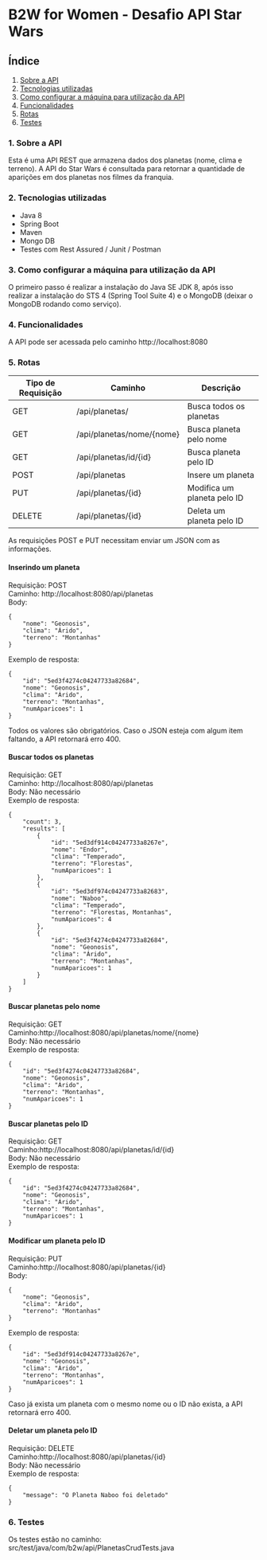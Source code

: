 <h1>B2W for Women - Desafio API Star Wars</h1>


## Índice

<ol>
  <li><a href="#Sobre">Sobre a API</a></li>
  <li><a href="#Tecnologias">Tecnologias utilizadas</a></li>
  <li><a href="#Como">Como configurar a máquina para utilização da API</a></li>
  <li><a href="#Funcionalidades">Funcionalidades</a></li>
  <li><a href="#Rotas">Rotas</a></li>
  <li><a href="#Testes">Testes</a></li>
</ol>

### <a name="Sobre">1. Sobre a API</a>

Esta é uma API REST que armazena dados dos planetas (nome, clima e terreno). A API do Star Wars é consultada para retornar a quantidade de aparições em dos planetas nos filmes da franquia.

### <a name="Tecnologias">2. Tecnologias utilizadas</a>
	
- Java 8
- Spring Boot
- Maven
- Mongo DB
- Testes com Rest Assured / Junit / Postman

### <a name="Como">3. Como configurar a máquina para utilização da API</a>

O primeiro passo é realizar a instalação do Java SE JDK 8, após isso realizar a instalação do STS 4 (Spring Tool Suite 4) e o MongoDB (deixar o MongoDB rodando como serviço). 

### <a name="Funcionalidades">4. Funcionalidades</a>

A API pode ser acessada pelo caminho http://localhost:8080  

### <a name="Rotas">5. Rotas</a>

| Tipo de Requisição | Caminho           | Descrição |
| ---        | ---                       | --- |
| GET        | /api/planetas/            | Busca todos os planetas
| GET        | /api/planetas/nome/{nome} | Busca planeta pelo nome
| GET        | /api/planetas/id/{id}     | Busca planeta pelo ID
| POST       | /api/planetas             | Insere um planeta
| PUT        | /api/planetas/{id}        | Modifica um planeta pelo ID
| DELETE     | /api/planetas/{id}        | Deleta um planeta pelo ID


As requisições POST e PUT necessitam enviar um JSON com as informações. 


#### Inserindo um planeta

Requisição: POST<br />
Caminho: http://localhost:8080/api/planetas<br />
Body:<br />
```
{
    "nome": "Geonosis",
    "clima": "Árido",
    "terreno": "Montanhas"
}
```
Exemplo de resposta: 
```
{
    "id": "5ed3f4274c04247733a82684",
    "nome": "Geonosis",
    "clima": "Árido",
    "terreno": "Montanhas",
    "numAparicoes": 1
}
```
Todos os valores são obrigatórios. Caso o JSON esteja com algum item faltando, a API retornará erro 400. 

#### Buscar todos os planetas

Requisição: GET<br />
Caminho: http://localhost:8080/api/planetas<br />
Body: Não necessário<br />
Exemplo de resposta: <br />
```
{
    "count": 3,
    "results": [
        {
            "id": "5ed3df914c04247733a8267e",
            "nome": "Endor",
            "clima": "Temperado",
            "terreno": "Florestas",
            "numAparicoes": 1
        },
        {
            "id": "5ed3df974c04247733a82683",
            "nome": "Naboo",
            "clima": "Temperado",
            "terreno": "Florestas, Montanhas",
            "numAparicoes": 4
        },
        {
            "id": "5ed3f4274c04247733a82684",
            "nome": "Geonosis",
            "clima": "Árido",
            "terreno": "Montanhas",
            "numAparicoes": 1
        }
    ]
}
```

#### Buscar planetas pelo nome

Requisição: GET<br />
Caminho:http://localhost:8080/api/planetas/nome/{nome}<br />
Body: Não necessário<br />
Exemplo de resposta:<br />
```
{
    "id": "5ed3f4274c04247733a82684",
    "nome": "Geonosis",
    "clima": "Árido",
    "terreno": "Montanhas",
    "numAparicoes": 1
}
``` 

#### Buscar planetas pelo ID

Requisição: GET<br />
Caminho:http://localhost:8080/api/planetas/id/{id}<br />
Body: Não necessário<br />
Exemplo de resposta:<br />
```
{
    "id": "5ed3f4274c04247733a82684",
    "nome": "Geonosis",
    "clima": "Árido",
    "terreno": "Montanhas",
    "numAparicoes": 1
}
```
 
#### Modificar um planeta pelo ID

Requisição: PUT<br />
Caminho:http://localhost:8080/api/planetas/{id}<br />
Body: <br />
```    
{
    "nome": "Geonosis",
    "clima": "Árido",
    "terreno": "Montanhas"
}
```
Exemplo de resposta:<br />
```
{
    "id": "5ed3df914c04247733a8267e",
    "nome": "Geonosis",
    "clima": "Árido",
    "terreno": "Montanhas",
    "numAparicoes": 1
}
```

Caso já exista um planeta com o mesmo nome ou o ID não exista, a API retornará erro 400. 

#### Deletar um planeta pelo ID

Requisição: DELETE<br />
Caminho:http://localhost:8080/api/planetas/{id}<br />
Body: Não necessário<br />
Exemplo de resposta:<br />

```
{
    "message": "O Planeta Naboo foi deletado"
}
```

### <a name="Testes">6. Testes</a>

Os testes estão no caminho: src/test/java/com/b2w/api/PlanetasCrudTests.java
